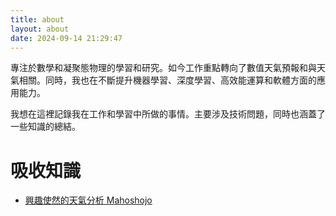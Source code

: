 ```yaml
---
title: about
layout: about
date: 2024-09-14 21:29:47
---
```


專注於數學和凝聚態物理的學習和研究。如今工作重點轉向了數值天氣預報和與天氣相關。同時，我也在不斷提升機器學習、深度學習、高效能運算和軟體方面的應用能力。

我想在這裡記錄我在工作和學習中所做的事情。主要涉及技術問題，同時也涵蓋了一些知識的總結。

# 吸收知識

- [興趣使然的天氣分析 Mahoshojo](https://www.pixnet.net/pcard/Mahoshojo?utm_source=PIXNET&utm_medium=post_card&utm_term&utm_content=359914739)